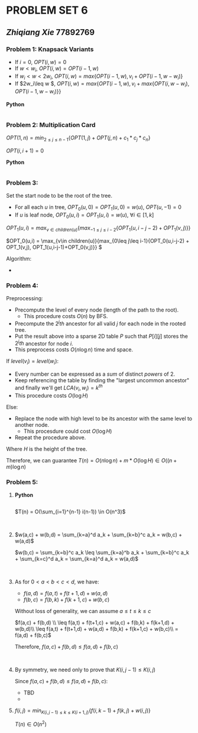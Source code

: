 # PROBLEM SET 6

## _Zhiqiang Xie_ 77892769

### Problem 1: Knapsack Variants

- If $i=0$, $OPT(i,w) = 0$
- If $w < w_i,$ $OPT(i,w) = OPT(i-1,w)$
- If $w_i < w < 2w_i$, $OPT(i,w) = max\{OPT(i-1,w), v_i+OPT(i-1,w-w_i)\}$
- If $2w_i\leq w $, $OPT(i,w) = max\{OPT(i-1,w), v_i+ max\{OPT(i,w-w_i),OPT(i-1,w-w_i)\}\}$

**Python**

```python

```


### Problem 2: Multiplication Card

$OPT(1,n) = min_{2\leq j\leq n-1}\{OPT(1,j) + OPT(j,n) + c_1*c_j*c_n\}$

$OPT(i,i+1) = 0$

**Python**

```python

```



### Problem 3:

Set the start node to be the root of the tree.

- For all each $u$ in tree, $OPT_0(u,0) = OPT_1(u,0) = w(u)$, $OPT(u,-1) = 0$ 
- If $u$ is leaf node, $OPT_0(u,i) = OPT_1(u,i) = w(u)$, $\forall i \in[1,k]$ 

$OPT_1(u,i) = max_{v\in children(u)}\{max_{-1\leq j\leq i-2}\{OPT_1(u,i-j-2) + OPT_1(v,j)\}\}$

$OPT_0(u,i) = \\max_{v\in children(u)}\{max_{0\leq j\leq i-1}\{OPT_0(u,i-j-2) + OPT_1(v,j), OPT_1(u,i-j-1)+OPT_0(v,j)\}\} $

Algorithm:

- ​

### Problem 4: 



Preprocessing:

- Precompute the level of every node (length of the path to the root).
  - This procedure costs $O(n)$ by BFS.
- Precompute the $2^j th$ ancestor for all valid $j$ for each node in the rooted tree.
- Put the result above into a sparse 2D table $P$ such that $P[i][j]$ stores the $2^j th$ ancestor for node $i$.
- This preprocess costs $O(n\log n)$ time and space.

If $level(v_i) = level(w_i)$:

- Every number can be expressed as a *sum* of distinct *powers* of $2$.
- Keep referencing the table by finding the "largest uncommon ancestor" and finally we'll get $LCA(v_i,w_i) = k^{th}$
- This procedure costs $O(\log H)$

Else:

- Replace the node with high level to be its ancestor with the same level to another node.
  - This procesdure could cost $O(\log H)$ 
- Repeat the procedure above.

Where $H$ is the height of the tree. 

Therefore, we can guarantee $T(n) = O(n\log n) + m*O(\log H) \in O((n+m)\log n)$



### Problem 5:

1. **Python**

   ```python

   ```

   $T(n) = O(\sum_{i=1}^{n-1} i(n-1)) \in O(n^3)$

   ​

2. $w(a,c) + w(b,d) = \sum_{k=a}^d a_k + \sum_{k=b}^c a_k = w(b,c) + w(a,d)$

   $w(b,c) = \sum_{k=b}^c a_k \leq \sum_{k=a}^b a_k + \sum_{k=b}^c a_k + \sum_{k=c}^d a_k = \sum_{k=a}^d a_k = w(a,d)$

   ​

3. As for $0<a<b<c<d$, we have:

   - $f(a,d) = f(a,t) + f(t+1,d) + w(a,d)$
   - $f(b,c) = f(b,k) + f(k+1,c) + w(b,c)$

   Without loss of generality, we can assume $a \leq t \leq k \leq c$

   $f(a,c) + f(b,d) \\ \leq f(a,t) + f(t+1,c) + w(a,c) + f(b,k) + f(k+1,d) + w(b,d)\\ \leq f(a,t) + f(t+1,d) + w(a,d) + f(b,k) + f(k+1,c) + w(b,c)\\ = f(a,d) + f(b,c)$

   Therefore, $f(a,c) + f(b,d)  \leq f(a,d) + f(b,c)$

   ​

4. By symmetry, we need only to prove that $K(i,j-1) \leq K(i,j)$

   Since $f(a,c) + f(b,d)  \leq f(a,d) + f(b,c)$:

   - TBD
   - ​

5. $f(i,j) = min_{K(i,j-1)\leq k \leq K(i+1,j)} \{f(i,k-1) + f(k,j) + w(i,j)\}$

   $T(n) \in O(n^2)$


